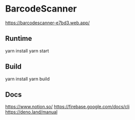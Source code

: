 # BarcodeScanner

https://barcodescanner-e7bd3.web.app/

## Runtime

yarn install
yarn start

## Build
yarn install
yarn build

## Docs

https://www.notion.so/
https://firebase.google.com/docs/cli
https://deno.land/manual